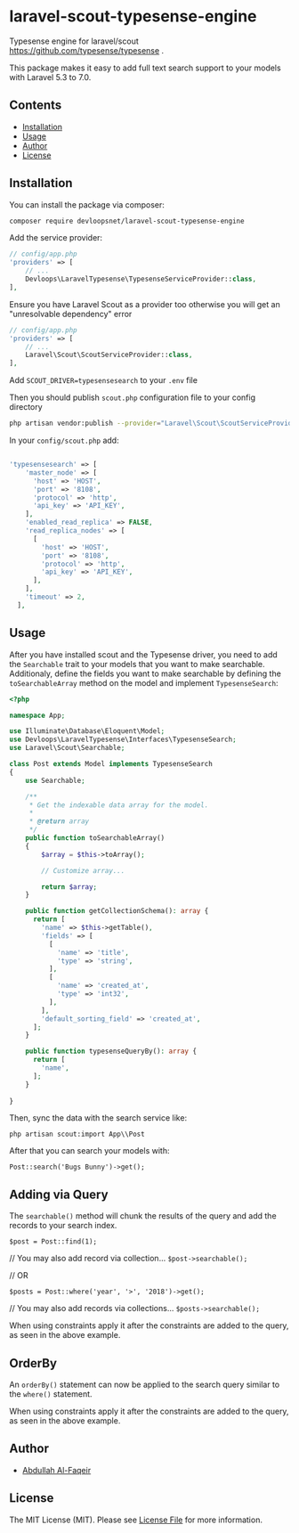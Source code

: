 # laravel-scout-typesense-engine
Typesense engine for laravel/scout https://github.com/typesense/typesense .

This package makes it easy to add full text search support to your models with Laravel 5.3 to 7.0.

## Contents

- [Installation](#installation)
- [Usage](#usage)
- [Author](#author)
- [License](#license)


## Installation

You can install the package via composer:

``` bash
composer require devloopsnet/laravel-scout-typesense-engine
```

Add the service provider:

```php
// config/app.php
'providers' => [
    // ...
    Devloops\LaravelTypesense\TypesenseServiceProvider::class,
],
```

Ensure you have Laravel Scout as a provider too otherwise you will get an "unresolvable dependency" error

```php
// config/app.php
'providers' => [
    // ...
    Laravel\Scout\ScoutServiceProvider::class,
],
```

Add  `SCOUT_DRIVER=typesensesearch` to your `.env` file

Then you should publish `scout.php` configuration file to your config directory

```bash
php artisan vendor:publish --provider="Laravel\Scout\ScoutServiceProvider"
```

In your `config/scout.php` add:

```php

'typesensesearch' => [
    'master_node' => [
      'host' => 'HOST',
      'port' => '8108',
      'protocol' => 'http',
      'api_key' => 'API_KEY',
    ],
    'enabled_read_replica' => FALSE,
    'read_replica_nodes' => [
      [
        'host' => 'HOST',
        'port' => '8108',
        'protocol' => 'http',
        'api_key' => 'API_KEY',
      ],
    ],
    'timeout' => 2,
  ],
```

## Usage

After you have installed scout and the Typesense driver, you need to add the
`Searchable` trait to your models that you want to make searchable. Additionaly,
define the fields you want to make searchable by defining the `toSearchableArray` method on the model and implement `TypesenseSearch`:

```php
<?php

namespace App;

use Illuminate\Database\Eloquent\Model;
use Devloops\LaravelTypesense\Interfaces\TypesenseSearch;
use Laravel\Scout\Searchable;

class Post extends Model implements TypesenseSearch
{
    use Searchable;

    /**
     * Get the indexable data array for the model.
     *
     * @return array
     */
    public function toSearchableArray()
    {
        $array = $this->toArray();

        // Customize array...

        return $array;
    }

    public function getCollectionSchema(): array {
      return [
        'name' => $this->getTable(),
        'fields' => [
          [
            'name' => 'title',
            'type' => 'string',
          ],
          [
            'name' => 'created_at',
            'type' => 'int32',
          ],
        ],
        'default_sorting_field' => 'created_at',
      ];
    }

    public function typesenseQueryBy(): array {
      return [
        'name',
      ];
    }
    
}
```

Then, sync the data with the search service like:

`php artisan scout:import App\\Post`

After that you can search your models with:

`Post::search('Bugs Bunny')->get();`

## Adding via Query
The `searchable()` method will chunk the results of the query and add the records to your search index. 

`$post = Post::find(1);`

// You may also add record via collection...
`$post->searchable();`

// OR

`$posts = Post::where('year', '>', '2018')->get();`

// You may also add records via collections...
`$posts->searchable();`

When using constraints apply it after the constraints are added to the query, as seen in the above example.

## OrderBy
An `orderBy()` statement can now be applied to the search query similar to the `where()` statement.

When using constraints apply it after the constraints are added to the query, as seen in the above example.

## Author

- [Abdullah Al-Faqeir](https://github.com/abdullahfaqeir)

## License

The MIT License (MIT). Please see [License File](LICENSE.md) for more information.
